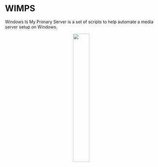 # WIMPS
Windows Is My Primary Server is a set of scripts to help automate a media server setup on Windows.
<p align="center" width="100%">
    <img width="33%" src="https://user-images.githubusercontent.com/65569846/214493510-dcf76d70-d88b-47c8-9b16-da258007b16b.png">
